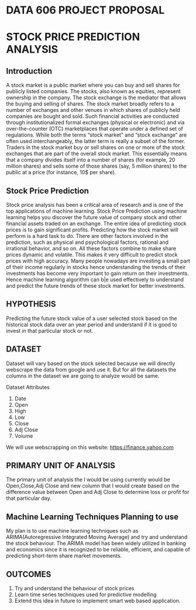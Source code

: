 # DATA 606 PROJECT PROPOSAL

# STOCK PRICE PREDICTION ANALYSIS



## Introduction
A stock market is a public market where you can buy and sell shares for publicly listed companies. The stocks, also known as equities, represent ownership in the company. The stock exchange is the mediator that allows the buying and selling of shares. The stock market broadly refers to a number of exchanges and other venues in which shares of publicly held companies are bought and sold. Such financial activities are conducted through institutionalized formal exchanges (physical or electronic) and via over-the-counter (OTC) marketplaces that operate under a defined set of regulations. While both the terms “stock market” and “stock exchange” are often used interchangeably, the latter term is really a subset of the former. Traders in the stock market buy or sell shares on one or more of the stock exchanges that are part of the overall stock market. This essentially means that a company divides itself into a number of shares (for example, 20 million shares) and sells some of those shares (say, 5 million shares) to the public at a price (for instance, 10$ per share).

## Stock Price Prediction

Stock price analysis has been a critical area of research and is one of the top applications of machine learning.
Stock Price Prediction using machine learning helps you discover the future value of company stock and other financial assets traded on an exchange. The entire idea of predicting stock prices is to gain significant profits. Predicting how the stock market will perform is a hard task to do. There are other factors involved in the prediction, such as physical and psychological factors, rational and irrational behavior, and so on. All these factors combine to make share prices dynamic and volatile. This makes it very difficult to predict stock prices with high accuracy. 
Many people nowadays are investing a small part of their income regularly in stocks hence understanding the trends of their investments has become very important to gain return on their investments. Hence machine learning algorithm can b|e used effectively to understand and predict the future trends of these stock market for better investments.

## HYPOTHESIS

Predicting the future stock value of a user selected stock based on the historical stock data over an year period and understand if it is good to invest in that particular stock or not.



## DATASET 

Dataset will vary based on the stock selected because we will directly webscrape the data from google and use it.
But for all the datasets the columns in the dataset we are going to analyze would be same.

Dataset Attributes
1. Date
2. Open 
3. High
4. Low 
5. Close 
6. Adj Close
7. Volume

We will use webscrapping on this website: https://finance.yahoo.com

## PRIMARY UNIT OF ANALYSIS

The primary unit of analysis the I would be using currently would be Open,Close,Adj Close and new column that I would create based on the difference value between Open and Adj Close to determine loss or profit for that particular day.

## Machine Learning Techniques Planning to use

My plan is to use machine learning techniques such as ARIMA(Autoregressive Integrated Moving Average) and try and understand the stock behaviour. The ARIMA model has been widely utilized in banking and economics since it is recognized to be reliable, efficient, and capable of predicting short-term share market movements. 

## OUTCOMES

1. Try and understand the behaviour of stock prices
2. Learn time series techniques used for predictive modelling
3. Extend this idea in future to implement smart web based application.
